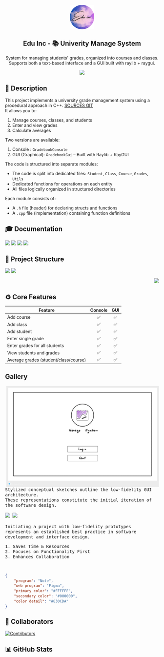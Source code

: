 <p align="center">
    <img src="assets/Logo-edu.png" width="80" />
    <h2 align="center">Edu Inc - 📚 Univerity Manage System</h2>
</p>

<p align="center">System for managing students' grades, organized into courses and classes.  
Supports both a text-based interface and a GUI built with raylib + raygui.</p>

<p align="center">
    <a href="https://github.com/Ercaino/UNI-GradeManager">
        <img src="https://img.shields.io/badge/community-Edu%20Inc-26233a?labelColor=191724&style=for-the-badge" />
    </a>
</p>

## 📝 Description

This project implements a university grade management system using a procedural approach in C++.
[SOURCES GIT](https://github.com/Ercaino/UNI-GradeManager)
<br>
It allows you to:

1. Manage courses, classes, and students
2. Enter and view grades
3. Calculate averages
    
Two versions are available: 

1. Console : `GradebookConsole`
2. GUI (Graphical): `GradebookGui` – Built with Raylib + RayGUI
     
The code is structured into separate modules:

- The code is split into dedicated files: `Student`, `Class`, `Course`, `Grades`, `Utils`
- Dedicated functions for operations on each entity
- All files logically organized in structured directories

Each module consists of:
- A `.h` file (header) for declaring structs and functions
- A `.cpp` file (implementation) containing function definitions

## 🎓 Documentation

<p float="left">
  <p align="left">
    <!-- [![Static Badge](https://img.shields.io/badge/Structure-_?style=for-the-badge&color=blue)](./STRUCTURE.md) -->
    <a href="./assets/documentation/Compiler-Installation.md"><img src="https://img.shields.io/badge/Compiler-_?style=for-the-badge&color=a72cff"></a>
    <a href="./assets/documentation/CMake-Installation.md"><img src="https://img.shields.io/badge/CMake-_?style=for-the-badge&color=9714ff"></a>
    <a href="./assets/documentation/Raylib-Raygui-installation.md"><img src="https://img.shields.io/badge/Raylib/Rayguy-_?style=for-the-badge&color=8700f8"></a>
    <a href="./assets/documentation/Run-program.md"><img src="https://img.shields.io/badge/Run-_?style=for-the-badge&color=7700e9"></a>
  </p>
</p>

## 📁 Project Structure

<p float="left">
  <p align="left">
    <!-- [![Static Badge](https://img.shields.io/badge/Structure-_?style=for-the-badge&color=blue)](./STRUCTURE.md) -->
    <a href="./STRUCTURE.txt"><img src="https://img.shields.io/badge/Structure-_?style=for-the-badge&color=bf71ff"></a>
    <a href="./assets/documentation/TreeUpdate.md"><img src="https://img.shields.io/badge/Update.str-_?style=for-the-badge&color=bf71ff"></a>
  </p>
  <p align="right">
    <!-- ![Structure](https://github.com/Ercaino/UNI-GradeManager/actions/workflows/update_structure.yml/badge.svg) -->
    <img src="https://github.com/Ercaino/UNI-GradeManager/actions/workflows/update_structure.yml/badge.svg" /> 
  </p>
</p>

## ⚙️ Core Features

| Feature | Console | GUI |
|--------|:-------:|:---:|
| Add course | ✅ | ✅ |
| Add class | ✅ | ✅ |
| Add student | ✅ | ✅ |
| Enter single grade | ✅ | ✅ |
| Enter grades for all students | ✅ | ✅ |
| View students and grades | ✅ | ✅ |
| Average grades (student/class/course) | ✅ | ✅ |

## Gallery

<img align="right" width="500" src="./assets/gallery/Gallery-1.jpg" alt="Gallery" />

<p float="left">
  <p float="left">
    <samp><br>  
      Stylized conceptual sketches outline the low-fidelity GUI architecture. 
      <br>
      These representations constitute the initial iteration of the software design.
      <br><br>
      <a href="./assets/documentation/Gallery-Sketches.md"><img src="https://img.shields.io/badge/Sketches-_?style=for-the-badge&color=purple"></a>  
       <a href="./assets/documentation/Gallery.md"><img src="https://img.shields.io/badge/Screenshot-_?style=for-the-badge&color=purple"></a> 
      <br><br>
      Initiating a project with low-fidelity prototypes represents an established best practice in software development and interface design.
    </samp>
  </p>
</p>

<p float="left">
  <p float="left">
    <samp>
      1. Saves Time & Resources   
        <br>  
      2. Focuses on Functionality First 
        <br>  
      3. Enhances Collaboration
    </samp>
  </p>
</p><br>

```Json
{
	"program": "Note",
    "web program": "Figma",
    "primary color": "#FFFFFF",
    "secondary color": "#000000",
    "color detail": "#830CDA"
}
```




## 🏅 Collaborators

[![Contributors](https://contrib.rocks/image?repo=Ercaino/UNI-GradeManager&reload=1)](https://github.com/Ercaino/UNI-GradeManager/graphs/contributors)

## 📊 GitHub Stats


